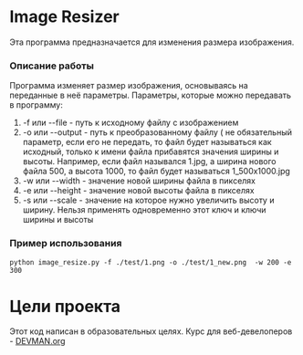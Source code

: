 # Image Resizer

Эта программа предназначается для изменения размера изображения.

### Описание работы

Программа изменяет размер изображения, основываясь на переданные в неё параметры.
Параметры, которые можно передавать в программу:

1. -f или --file - путь к исходному файлу с изображением
2. -o или --output - путь к преобразованному файлу ( не обязательный параметр,
    если его не передать, то файл будет называться как исходный, только к имени
    файла прибавятся значения ширины и высоты. Например, если файл назывался
    1.jpg, а ширина нового файла 500, а высота 1000, то файл будет называться
    1_500х1000.jpg
3. -w или --width  - значение новой ширины файла в пикселях
4. -e или --height - значение новой высоты файла в пикселях
5. -s или --scale - значение на которое нужно увеличить высоту и ширину.
    Нельзя применять одновременно этот ключ и ключи ширины и высоты

### Пример использования

```
python image_resize.py -f ./test/1.png -o ./test/1_new.png  -w 200 -e 300
```

# Цели проекта

Этот код написан в образовательных целях. Курс для веб-девелоперов - [DEVMAN.org](https://devman.org)
